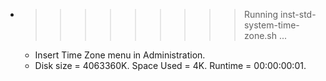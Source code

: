 * >>>>>>>>> Running inst-std-system-time-zone.sh ...
  * Insert Time Zone menu in Administration.
  * Disk size = 4063360K. Space Used = 4K. Runtime = 00:00:00:01.
